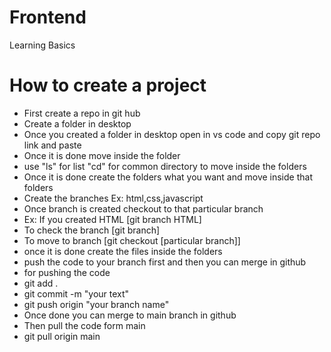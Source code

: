 # Frontend

Learning Basics

# How to create a project

- First create a repo in git hub
- Create a folder in desktop
- Once you created a folder in desktop open in vs code and copy git repo link and paste
- Once it is done move inside the folder
- use "ls" for list "cd" for common directory to move inside the folders
- Once it is done create the folders what you want and move inside that folders
- Create the branches Ex: html,css,javascript
- Once branch is created checkout to that particular branch
- Ex: If you created HTML [git branch HTML]
- To check the branch [git branch]
- To move to branch [git checkout [particular branch]]
- once it is done create the files inside the folders
- push the code to your branch first and then you can merge in github
- for pushing the code
- git add .
- git commit -m "your text"
- git push origin "your branch name"
- Once done you can merge to main branch in github
- Then pull the code form main
- git pull origin main
